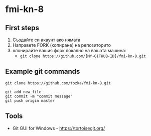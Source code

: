 # fmi-kn-8

## First steps
1. Създайте си акаунт ако нямата
2. Направете FORK (копиране) на репозиторито
3. клонирайте вашия форк локално на вашата машина:
   - `git clone https://github.com/[MY-GITHUB-ID]/fmi-kn-8.git`

## Example git commands
```
git clone https://github.com/tozka/fmi-kn-8.git

git add new_file
git commit -m "commit message"
git push origin master

```



## Tools

- Git GUI for Windows - https://tortoisegit.org/ 

